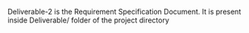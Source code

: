 Deliverable-2 is  the Requirement Specification Document. 
It is present inside Deliverable/ folder of the project directory
